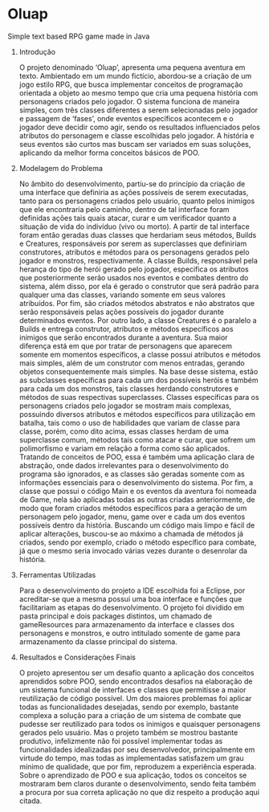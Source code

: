 # Oluap
Simple text based RPG game made in Java

1. Introdução

	O projeto denominado ‘Oluap’, apresenta uma pequena aventura em texto. Ambientado em um mundo fictício, abordou-se a criação de um jogo estilo RPG, que busca implementar conceitos de programação orientada a objeto ao mesmo tempo que cria uma pequena história com personagens criados pelo jogador.
	O sistema funciona de maneira simples, com três classes diferentes a serem selecionadas pelo jogador e passagem de ‘fases’, onde eventos específicos acontecem e o jogador deve decidir como agir, sendo os resultados influenciados pelos atributos do personagem e classe escolhidas pelo jogador. A história e seus eventos são curtos mas buscam ser variados em suas soluções, aplicando da melhor forma conceitos básicos de POO.

2. Modelagem do Problema

	No âmbito do desenvolvimento, partiu-se do princípio da criação de uma interface que definiria as ações possíveis de serem executadas, tanto para os personagens criados pelo usuário, quanto pelos inimigos que ele encontraria pelo caminho, dentro de tal interface foram definidas ações tais quais atacar, curar e um verificador quanto a situação de vida do indivíduo (vivo ou morto).
	A partir de tal interface foram então geradas duas classes que herdariam seus métodos, Builds e Creatures, responsáveis por serem as superclasses que definiriam construtores, atributos e métodos para os personagens gerados pelo jogador e monstros, respectivamente. 
	A classe Builds, responsável pela herança do tipo de herói gerado pelo jogador, especifica os atributos que posteriormente serão usados nos eventos e combates dentro do sistema, além disso, por ela é gerado o construtor que será padrão para qualquer uma das classes, variando somente em seus valores atribuídos. Por fim, são criados métodos abstratos e não abstratos que serão responsáveis pelas ações possíveis do jogador durante determinados eventos.
	Por outro lado, a classe Creatures é o paralelo a Builds e entrega construtor, atributos e métodos específicos aos inimigos que serão encontrados durante a aventura. Sua maior diferença está em que por tratar de personagens que aparecem somente em momentos específicos, a classe possui atributos e métodos mais simples, além de um construtor com menos entradas, gerando objetos consequentemente mais simples.
	Na base desse sistema, estão as subclasses específicas para cada um dos possíveis heróis e também para cada um dos monstros, tais classes herdando construtores e métodos de suas respectivas superclasses.
	Classes específicas para os personagens criados pelo jogador se mostram mais complexas, possuindo diversos atributos e métodos específicos para utilização em batalha, tais como o uso de habilidades que variam de classe para classe, porém, como dito acima, essas classes herdam de uma superclasse comum, métodos tais como atacar e curar, que sofrem um polimorfismo e variam em relação a forma como são aplicados. Tratando de conceitos de POO, essa é também uma aplicação clara de abstração, onde dados irrelevantes para o desenvolvimento do programa são ignorados, e as classes são geradas somente com as informações essenciais para o desenvolvimento do sistema.
	Por fim, a classe que possui o código Main e os eventos da aventura foi nomeada de Game, nela são aplicadas todas as outras criadas anteriormente, de modo que foram criados métodos específicos para a geração de um personagem pelo jogador, menu, game over e cada um dos eventos possíveis dentro da história. Buscando um código mais limpo e fácil de aplicar alterações, buscou-se ao máximo a chamada de métodos já criados, sendo por exemplo, criado o método específico para combate, já que o mesmo seria invocado várias vezes durante o desenrolar da história.


3. Ferramentas Utilizadas

	Para o desenvolvimento do projeto a IDE escolhida foi a Eclipse, por acreditar-se que a mesma possui uma boa interface e funções que facilitariam as etapas do desenvolvimento.
	O projeto foi dividido em pasta principal e dois packages distintos, um chamado de gameResources para armazenamento da interface e classes dos personagens e monstros, e outro intitulado somente de game para armazenamento da classe principal do sistema.

4. Resultados e Considerações Finais

	O projeto apresentou ser um desafio quanto a aplicação dos conceitos aprendidos sobre POO, sendo encontrados desafios na elaboração de um sistema funcional de interfaces e classes que permitisse a maior reutilização de código possível. Um dos maiores problemas foi aplicar todas as funcionalidades desejadas, sendo por exemplo, bastante complexa a solução para a criação de um sistema de combate que pudesse ser reutilizado para todos os inimigos e quaisquer personagens gerados pelo usuário.
	Mas o projeto também se mostrou bastante produtivo, infelizmente não foi possível implementar todas as funcionalidades idealizadas por seu desenvolvedor, principalmente em virtude do tempo, mas todas as implementadas satisfazem um grau mínimo de qualidade, que por fim, reproduzem a experiência esperada.
	Sobre o aprendizado de POO e sua aplicação, todos os conceitos se mostraram bem claros durante  o desenvolvimento, sendo feita também a procura por sua correta aplicação no que diz respeito a produção aqui citada.
